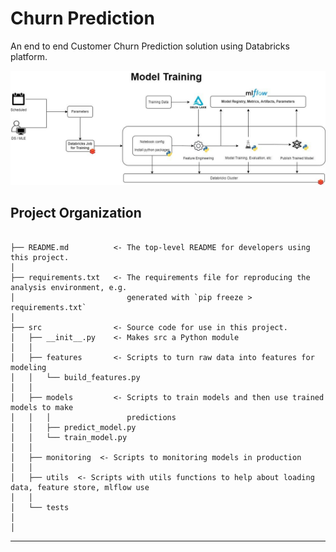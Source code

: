 Churn Prediction
==============================

An end to end Customer Churn Prediction solution using Databricks platform.

![Front](img/arch_mlops.png)

Project Organization
------------

```

├── README.md          <- The top-level README for developers using this project.
│
├── requirements.txt   <- The requirements file for reproducing the analysis environment, e.g.
│                         generated with `pip freeze > requirements.txt`
│
├── src                <- Source code for use in this project.
│   ├── __init__.py    <- Makes src a Python module
│   │
│   ├── features       <- Scripts to turn raw data into features for modeling
│   │   └── build_features.py
│   │
│   ├── models         <- Scripts to train models and then use trained models to make
│   │   │                 predictions
│   │   ├── predict_model.py
│   │   └── train_model.py
│   │
│   ├── monitoring  <- Scripts to monitoring models in production
│   │
│   ├── utils  <- Scripts with utils functions to help about loading data, feature store, mlflow use
│   │
│   └── tests
│
│   
```


--------


